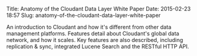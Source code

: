 Title: Anatomy of the Cloudant Data Layer White Paper
Date: 2015-02-23 18:57
Slug: anatomy-of-the-cloudant-data-layer-white-paper

<div
class="field field-name-body field-type-text-with-summary field-label-hidden">

<div class="field-items">

<div class="field-item even">

An introduction to Cloudant and how it's different from other data
management platforms. Features detail about Cloudant's global data
network, and how it scales. Key features are also described, including
replication & sync, integrated Lucene Search and the RESTful HTTP API.

</p>
<p>

</div>

</div>

</div>

</p>

